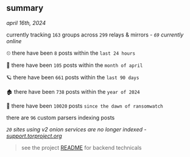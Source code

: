 
## summary
_april 16th, 2024_

currently tracking `163` groups across `299` relays & mirrors - _`69` currently online_

⏲ there have been `8` posts within the `last 24 hours`

🦈 there have been `105` posts within the `month of april`

🪐 there have been `661` posts within the `last 90 days`

🏚 there have been `738` posts within the `year of 2024`

🦕 there have been `10020` posts `since the dawn of ransomwatch`

there are `96` custom parsers indexing posts

_`20` sites using v2 onion services are no longer indexed - [support.torproject.org](https://support.torproject.org/onionservices/v2-deprecation/)_

> see the project [README](https://github.com/joshhighet/ransomwatch#ransomwatch--) for backend technicals

